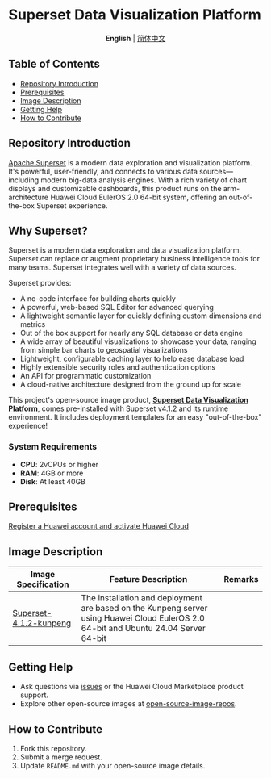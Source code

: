 # Superset Data Visualization Platform

<p align="center">
  <strong>English</strong> | <a href="README_ZH.md">简体中文</a>
</p>

## Table of Contents

- [Repository Introduction](#repository-introduction)
- [Prerequisites](#prerequisites)
- [Image Description](#image-description)
- [Getting Help](#getting-help)
- [How to Contribute](#how-to-contribute)


## Repository Introduction

[Apache Superset](https://github.com/apache/superset) is a modern data exploration and visualization platform. It's powerful, user-friendly, and connects to various data sources—including modern big-data analysis engines. With a rich variety of chart displays and customizable dashboards, this product runs on the arm-architecture Huawei Cloud EulerOS 2.0 64-bit system, offering an out-of-the-box Superset experience.


## Why Superset?

Superset is a modern data exploration and data visualization platform. Superset can replace or augment proprietary business intelligence tools for many teams. Superset integrates well with a variety of data sources.

Superset provides:

- A no-code interface for building charts quickly
- A powerful, web-based SQL Editor for advanced querying
- A lightweight semantic layer for quickly defining custom dimensions and metrics
- Out of the box support for nearly any SQL database or data engine
- A wide array of beautiful visualizations to showcase your data, ranging from simple bar charts to geospatial visualizations
- Lightweight, configurable caching layer to help ease database load
- Highly extensible security roles and authentication options
- An API for programmatic customization
- A cloud-native architecture designed from the ground up for scale

This project's open-source image product, [**Superset Data Visualization Platform**](https://marketplace.huaweicloud.com/intl/hidden/contents/62d4b58f-0335-4385-b078-9aabc9b78555), comes pre-installed with Superset v4.1.2 and its runtime environment. It includes deployment templates for an easy "out-of-the-box" experience!


### System Requirements
- **CPU**: 2vCPUs or higher
- **RAM**: 4GB or more
- **Disk**: At least 40GB


## Prerequisites
[Register a Huawei account and activate Huawei Cloud](https://support.huaweicloud.com/usermanual-account/account_id_001.html)


## Image Description

| Image Specification                                                                                          | Feature Description | Remarks |
|--------------------------------------------------------------------------------------------------------------|---------------------|---------|
| [Superset-4.1.2-kunpeng](https://github.com/HuaweiCloudDeveloper/superset-image/tree/Superset-4.1.2-kunpeng) | The installation and deployment are based on the Kunpeng server using Huawei Cloud EulerOS 2.0 64-bit and Ubuntu 24.04 Server 64-bit | |


## Getting Help
- Ask questions via [issues](https://github.com/HuaweiCloudDeveloper/superset-image/issues) or the Huawei Cloud Marketplace product support.
- Explore other open-source images at [open-source-image-repos](https://github.com/HuaweiCloudDeveloper/open-source-image-repos).


## How to Contribute
1. Fork this repository.
2. Submit a merge request.
3. Update `README.md` with your open-source image details.
